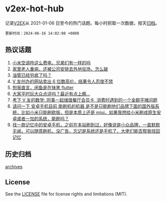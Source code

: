 # v2ex-hot-hub

 记录[V2EX](https://www.v2ex.com/)从 2021-01-06 日至今的热门话题。每小时抓取一次数据，按天[归档](archives)。

`更新时间：2024-06-16 14:02:08 +0800`

## 热议话题

1. [小米空调咋这么费电，兄弟们有一样的吗](https://www.v2ex.com/t/1049781)
1. [家里老人重病，还被公司安排去外地驻场，怎么破](https://www.v2ex.com/t/1049843)
1. [油管已经穷疯了吗？](https://www.v2ex.com/t/1049851)
1. [V 友创办的网站卖出 6 位数高价，结果令人忍俊不禁](https://www.v2ex.com/t/1049801)
1. [恕我直言，闲鱼是在抹黑 flutter](https://www.v2ex.com/t/1049849)
1. [大家平时玩大众点评吗？最近有点上瘾...](https://www.v2ex.com/t/1049780)
1. [考下 V 友的数学: 同事一起储值餐厅会员卡, 消费时遇到的一个金额平摊问题](https://www.v2ex.com/t/1049818)
1. [请问一下 安卓手机目前 能刷机的机器 是不是只能刷他们品牌下面的国外版系统，比如小米只能刷欧版，但是本质上还是 miui，如果我想给小米刷成原生安卓或者一加的系统，能刷吗？](https://www.v2ex.com/t/1049797)
1. [找一款记忆中的安卓手机，之前在本站刷到过，好像说是小众品牌，一直默默无闻，可以随意刷机，没广告，忘记是系统还是手机了，大佬们能否帮我找回记忆](https://www.v2ex.com/t/1049782)

## 历史归档

[archives](archives)

## License

See the [LICENSE](LICENSE) file for license rights and limitations (MIT).
